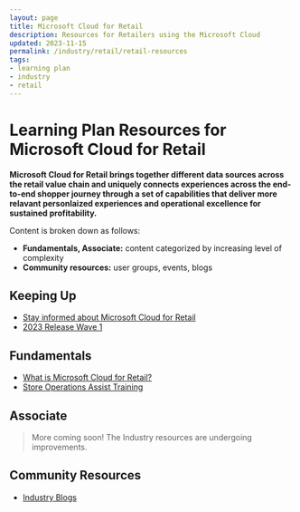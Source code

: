 ```yaml
---
layout: page
title: Microsoft Cloud for Retail
description: Resources for Retailers using the Microsoft Cloud
updated: 2023-11-15
permalink: /industry/retail/retail-resources
tags:
- learning plan
- industry
- retail
---
```


# Learning Plan Resources for Microsoft Cloud for Retail

**Microsoft Cloud for Retail brings together different data sources across the retail value chain and uniquely connects experiences across the end-to-end shopper journey through a set of capabilities that deliver more relavant personlaized experiences and operational excellence for sustained profitability.**

Content is broken down as follows:

* **Fundamentals, Associate:** content categorized by increasing level of complexity
* **Community resources:** user groups, events, blogs

## Keeping Up

* [Stay informed about Microsoft Cloud for Retail](https://info.microsoft.com/ww-landing-Retail-Stay-Updated.html)
* [2023 Release Wave 1](https://learn.microsoft.com/en-us/industry/release-plan/2023wave1/cloud-retail/)

## Fundamentals

* [What is Microsoft Cloud for Retail?](https://www.microsoft.com/en-us/industry/retail/microsoft-cloud-for-retail)
* [Store Operations Assist Training](https://learn.microsoft.com/en-us/training/paths/get-started-store-operations-assist)

## Associate

> More coming soon! The Industry resources are undergoing improvements.

## Community Resources

* [Industry Blogs](https://cloudblogs.microsoft.com/industry-blog/retail/)